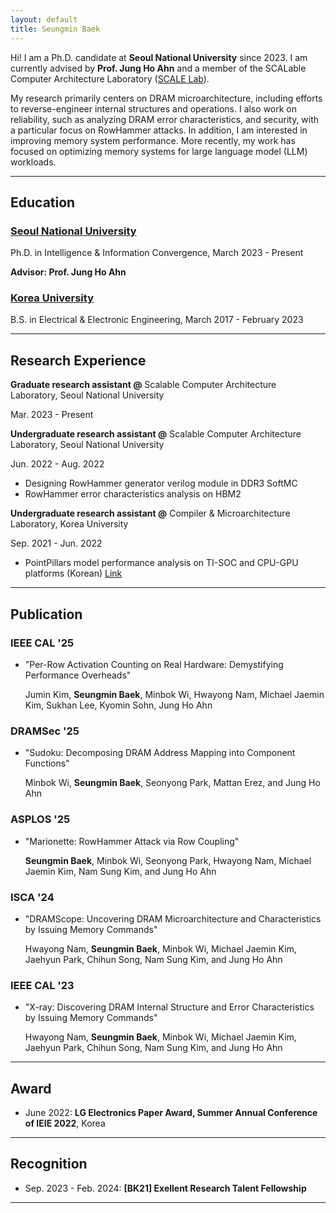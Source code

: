 ```yaml
---
layout: default
title: Seungmin Baek
---
```


Hi! I am a Ph.D. candidate at **Seoul National University** since 2023. I am currently advised by **Prof. Jung Ho Ahn** and a member of the SCALable Computer Architecture Laboratory ([SCALE Lab]).

My research primarily centers on DRAM microarchitecture, including efforts to reverse-engineer internal structures and operations. I also work on reliability, such as analyzing DRAM error characteristics, and security, with a particular focus on RowHammer attacks. In addition, I am interested in improving memory system performance. More recently, my work has focused on optimizing memory systems for large language model (LLM) workloads.

[SCALE Lab]: https://scale.snu.ac.kr/

---

## Education
### <u>Seoul National University</u>

Ph.D. in Intelligence & Information Convergence, March 2023 - Present

**Advisor: Prof. Jung Ho Ahn**

### <u>Korea University</u>

B.S. in Electrical & Electronic Engineering, March 2017 - February 2023

---

## Research Experience

**Graduate research assistant @** Scalable Computer Architecture Laboratory, Seoul National University

Mar. 2023 - Present

**Undergraduate research assistant @** Scalable Computer Architecture Laboratory, Seoul National University

Jun. 2022 - Aug. 2022

- Designing RowHammer generator verilog module in DDR3 SoftMC
- RowHammer error characteristics analysis on HBM2

**Undergraduate research assistant @** Compiler & Microarchitecture Laboratory, Korea University

Sep. 2021 - Jun. 2022

- PointPillars model performance analysis on TI-SOC and CPU-GPU platforms (Korean) [Link]

  [Link]: https://www.dbpia.co.kr/pdf/pdfView.do?nodeId=NODE11132910&googleIPSandBox=false&mark=0&minRead=5&ipRange=false&b2cLoginYN=false&icstClss=010000&isPDFSizeAllowed=true&accessgl=Y&language=ko_KR&hasTopBanner=true

---

## Publication

### IEEE CAL '25
- \"Per-Row Activation Counting on Real Hardware: Demystifying Performance Overheads\"

  Jumin Kim, **Seungmin Baek**, Minbok Wi, Hwayong Nam, Michael Jaemin Kim, Sukhan Lee, Kyomin Sohn, Jung Ho Ahn

### DRAMSec '25
- \"Sudoku: Decomposing DRAM Address Mapping into Component Functions\"
  
  Minbok Wi, **Seungmin Baek**, Seonyong Park, Mattan Erez, and Jung Ho Ahn

### ASPLOS '25
- \"Marionette: RowHammer Attack via Row Coupling\"
  
  **Seungmin Baek**, Minbok Wi, Seonyong Park, Hwayong Nam, Michael Jaemin Kim, Nam Sung Kim, and Jung Ho Ahn

### ISCA '24
- \"DRAMScope: Uncovering DRAM Microarchitecture and Characteristics by Issuing Memory Commands\"
  
  Hwayong Nam, **Seungmin Baek**, Minbok Wi, Michael Jaemin Kim, Jaehyun Park, Chihun Song, Nam Sung Kim, and Jung Ho Ahn

### IEEE CAL '23
- \"X-ray: Discovering DRAM Internal Structure and Error Characteristics by Issuing Memory Commands\"
  
  Hwayong Nam, **Seungmin Baek**, Minbok Wi, Michael Jaemin Kim, Jaehyun Park, Chihun Song, Nam Sung Kim, and Jung Ho Ahn

---

## Award
- June 2022: **LG Electronics Paper Award, Summer Annual Conference of IEIE 2022**, Korea

---

## Recognition
- Sep. 2023 - Feb. 2024: **\[BK21\] Exellent Research Talent Fellowship**

___

